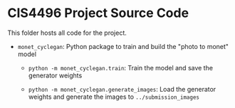 # CIS4496 Project Source Code

This folder hosts all code for the project.

- `monet_cyclegan`: Python package to train and build the "photo to monet" model

  - `python -m monet_cyclegan.train`: Train the model and save the generator weights

  - `python -m monet_cyclegan.generate_images`: Load the generator weights and generate the images to `../submission_images`
